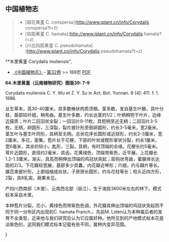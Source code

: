 
## 中国植物志

> * [斑花黄堇  C.  conspersa](http://www.iplant.cn/info/Corydalis conspersa?t=z)
> * [钩距黄堇  C.  hamata](http://www.iplant.cn/info/Corydalis hamata?t=z)
> * [川北钩距黄堇  C.  pseudohamata](http://www.iplant.cn/info/Corydalis pseudohamata?t=z)

**木里黄堇 Corydalis muliensis",

* [《中国植物志》](http://www.iplant.cn/frps)- [第32卷](http://www.iplant.cn/frps/vol/32) >> 189页 [PDF](http://www.iplant.cn/frps/pdf/32/189a.pdf)

**64.木里黄堇（云南植物研究）图版39: 7-9**

Corydalis muliensis C. Y. Wu et Z. Y. Su in Act. Bot. Yunnan. 8 (4): 411. f. 1. 1986.

丛生草本，高30-40厘米，具多数棒状肉质须根。茎多数，发自基生叶腋，具叶分枝，基部较纤细，稍弯曲。基生叶多数，约长达茎的1/2；叶柄稍短于叶片，边缘近膜质；叶片二回羽状全裂；一回羽片9-11枚，具短柄至近无柄；二回羽片3-5枚，无柄，卵圆形，三深裂，裂片披针形至倒卵圆形，约长3-5毫米，宽2毫米。茎生叶与基生叶同形，具柄至无柄。总状花序长圆形或近球形，约长2-3厘米，宽2厘米，多花，密集。苞片长于花梗，下部的叶状或楔形掌状分裂，约长1厘米，宽6毫米，其余的较小，匙形，三裂，具柄，有时顶端的全缘。花梗长约5毫米。萼片近圆形，直径约2毫米，具齿。花黄绿色，顶端带紫色，近平展。上花瓣长1.2-1.3厘米，渐尖，具高而稍伸出顶端的鸡冠状突起；距钩状弯曲，蜜腺体长达距的2/3。下花瓣较宽展，基部多少具囊。内花瓣近琴形；爪细，约与瓣片等长。雄蕊束披针形，上部缢缩成丝状。子房狭长圆形，约与花柱等长；柱头近四方形，2裂，具8乳突。蒴果未见。

产四川西南部（木里）、云南西北部（丽江），生于海拔3600米左右的林下。模式标本采自木里。

本种苞片分裂，花小，黄绿色而带紫色色调，外花瓣具伸出顶端的鸡冠状突起而不同于同一分布区内出现的C. hamata Franch.。先前M. Liden认为本种属后者的发育不全类型，近来他与我们研究后认为它应属好种。他所见到的产地模式标本花是淡紫色的，这同我们模式标本记载有些不同，属种内变异范围。

}